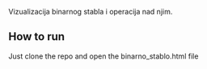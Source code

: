 Vizualizacija binarnog stabla i operacija nad njim.

## How to run

Just clone the repo and open the binarno_stablo.html file
